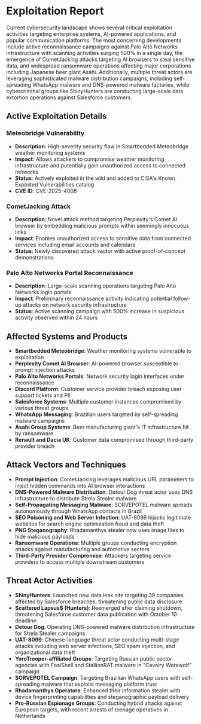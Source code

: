 # Exploitation Report

Current cybersecurity landscape shows several critical exploitation activities targeting enterprise systems, AI-powered applications, and popular communication platforms. The most concerning developments include active reconnaissance campaigns against Palo Alto Networks infrastructure with scanning activities surging 500% in a single day, the emergence of CometJacking attacks targeting AI browsers to steal sensitive data, and widespread ransomware operations affecting major corporations including Japanese beer giant Asahi. Additionally, multiple threat actors are leveraging sophisticated malware distribution campaigns, including self-spreading WhatsApp malware and DNS-powered malware factories, while cybercriminal groups like ShinyHunters are conducting large-scale data extortion operations against Salesforce customers.

## Active Exploitation Details

### Meteobridge Vulnerability
- **Description**: High-severity security flaw in Smartbedded Meteobridge weather monitoring systems
- **Impact**: Allows attackers to compromise weather monitoring infrastructure and potentially gain unauthorized access to connected networks
- **Status**: Actively exploited in the wild and added to CISA's Known Exploited Vulnerabilities catalog
- **CVE ID**: CVE-2025-4008

### CometJacking Attack
- **Description**: Novel attack method targeting Perplexity's Comet AI browser by embedding malicious prompts within seemingly innocuous links
- **Impact**: Enables unauthorized access to sensitive data from connected services including email accounts and calendars
- **Status**: Newly discovered attack vector with active proof-of-concept demonstrations

### Palo Alto Networks Portal Reconnaissance
- **Description**: Large-scale scanning operations targeting Palo Alto Networks login portals
- **Impact**: Preliminary reconnaissance activity indicating potential follow-up attacks on network security infrastructure
- **Status**: Active scanning campaign with 500% increase in suspicious activity observed within 24 hours

## Affected Systems and Products

- **Smartbedded Meteobridge**: Weather monitoring systems vulnerable to exploitation
- **Perplexity Comet AI Browser**: AI-powered browser susceptible to prompt injection attacks
- **Palo Alto Networks Portals**: Network security login interfaces under reconnaissance
- **Discord Platform**: Customer service provider breach exposing user support tickets and PII
- **Salesforce Systems**: Multiple customer instances compromised by various threat groups
- **WhatsApp Messaging**: Brazilian users targeted by self-spreading malware campaigns
- **Asahi Group Systems**: Beer manufacturing giant's IT infrastructure hit by ransomware
- **Renault and Dacia UK**: Customer data compromised through third-party provider breach

## Attack Vectors and Techniques

- **Prompt Injection**: CometJacking leverages malicious URL parameters to inject hidden commands into AI browser interactions
- **DNS-Powered Malware Distribution**: Detour Dog threat actor uses DNS infrastructure to distribute Strela Stealer malware
- **Self-Propagating Messaging Malware**: SORVEPOTEL malware spreads autonomously through WhatsApp contacts in Brazil
- **SEO Poisoning and Web Server Infection**: UAT-8099 hijacks legitimate websites for search engine optimization fraud and data theft
- **PNG Steganography**: Rhadamanthys stealer now uses image files to hide malicious payloads
- **Ransomware Operations**: Multiple groups conducting encryption attacks against manufacturing and automotive sectors
- **Third-Party Provider Compromise**: Attackers targeting service providers to access multiple downstream customers

## Threat Actor Activities

- **ShinyHunters**: Launched new data leak site targeting 39 companies affected by Salesforce breaches, threatening public data disclosure
- **Scattered Lapsus$ (Hunters)**: Reemerged after claiming shutdown, threatening Salesforce customer data publication with October 10 deadline
- **Detour Dog**: Operating DNS-powered malware distribution infrastructure for Strela Stealer campaigns
- **UAT-8099**: Chinese-language threat actor conducting multi-stage attacks including web server infections, SEO spam injection, and organizational data theft
- **YoroTrooper-affiliated Groups**: Targeting Russian public sector agencies with FoalShell and StallionRAT malware in "Cavalry Werewolf" campaign
- **SORVEPOTEL Campaign**: Targeting Brazilian WhatsApp users with self-spreading malware that exploits messaging platform trust
- **Rhadamanthys Operators**: Enhanced their information stealer with device fingerprinting capabilities and steganographic payload delivery
- **Pro-Russian Espionage Groups**: Conducting hybrid attacks against European targets, with recent arrests of teenage operatives in Netherlands